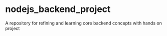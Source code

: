 # nodejs_backend_project
A repository for refining and learning core backend concepts with hands on project
